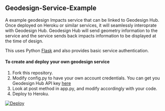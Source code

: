 ## Geodesign-Service-Example
A example geodesign Impacts service that can be linked to Geodesign Hub. Once deployed on Heroku or similar services, it will seamlessly interoprate with Geodesign Hub. Geodesign Hub will send geometry information to the service and the service sends back impacts information to be displayed at the time of design. 

This uses Python [Flask](http://flask.pocoo.org/) and also provides basic service authentication. 

#### To create and deploy your own geodesign service
1. Fork this repository.
2. Modify config.py to have your own account credentials. You can get you Geodesign Hub API key [here](https://www.geodesignhub.com/api/)
3. Look at post method in app.py, and modify accordingly with your code. 
4. Deploy to Heroku.

[![Deploy](https://www.herokucdn.com/deploy/button.svg)](https://heroku.com/deploy)
